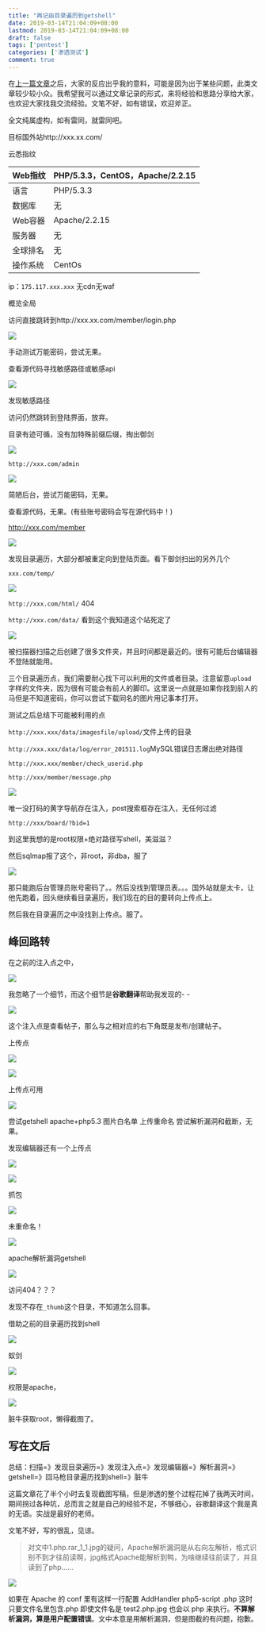 ```yaml
---
title: "再记由目录遍历到getshell"
date: 2019-03-14T21:04:09+08:00
lastmod: 2019-03-14T21:04:09+08:00
draft: false
tags: ['pentest']
categories: ['渗透测试']
comment: true
---
```


在[上一篇文章](https://y4er.com/post/pentest-03-12/)之后，大家的反应出乎我的意料，可能是因为出于某些问题，此类文章较少较小众。我希望我可以通过文章记录的形式，来将经验和思路分享给大家，也欢迎大家找我交流经验。文笔不好，如有错误，欢迎斧正。

<!--more-->

全文纯属虚构，如有雷同，就雷同吧。

目标国外站http://xxx.xx.com/

云悉指纹

| Web指纹  | PHP/5.3.3，CentOS，Apache/2.2.15 |
| -------- | -------------------------------- |
| 语言     | PHP/5.3.3                        |
| 数据库   | 无                               |
| Web容器  | Apache/2.2.15                    |
| 服务器   | 无                               |
| 全球排名 | 无                               |
| 操作系统 | CentOs                           |

ip：`175.117.xxx.xxx` 无cdn无waf

概览全局

访问直接跳转到http://xxx.xx.com/member/login.php

![](https://y4er.com/img/uploads/20190509164910.jpg)

手动测试万能密码，尝试无果。

查看源代码寻找敏感路径或敏感api

![](https://y4er.com/img/uploads/20190509160468.jpg)

发现敏感路径

访问仍然跳转到登陆界面，放弃。

目录有迹可循，没有加特殊前缀后缀，掏出御剑

![](https://y4er.com/img/uploads/20190509161518.jpg)

`http://xxx.com/admin`

![](https://y4er.com/img/uploads/20190509169731.jpg)

简陋后台，尝试万能密码，无果。

查看源代码，无果。(有些账号密码会写在源代码中！)

http://xxx.com/member

![](https://y4er.com/img/uploads/20190509162911.jpg)

发现目录遍历，大部分都被重定向到登陆页面。看下御剑扫出的另外几个

`xxx.com/temp/`

![](https://y4er.com/img/uploads/20190509167791.jpg)

`http://xxx.com/html/` 404

`http://xxx.com/data/` 看到这个我知道这个站死定了

![](https://y4er.com/img/uploads/20190509167028.jpg)

被扫描器扫描之后创建了很多文件夹，并且时间都是最近的。很有可能后台编辑器不登陆就能用。

三个目录遍历点，我们需要耐心找下可以利用的文件或者目录。注意留意`upload`字样的文件夹，因为很有可能会有前人的脚印。这里说一点就是如果你找到前人的马但是不知道密码，你可以尝试下载同名的图片用记事本打开。

测试之后总结下可能被利用的点

`http://xxx.xxx/data/imagesfile/upload/`文件上传的目录

`http://xxx.xxx/data/log/error_201511.log`MySQL错误日志爆出绝对路径

`http://xxx.xxx/member/check_userid.php`

`http://xxx/member/message.php`

![](https://y4er.com/img/uploads/20190509162150.jpg)

唯一没打码的黄字导航存在注入，post搜索框存在注入，无任何过滤

`http://xxx/board/?bid=1`

到这里我想的是root权限+绝对路径写shell，美滋滋？

然后sqlmap报了这个，非root，非dba，服了

![](https://y4er.com/img/uploads/20190509164069.jpg)

那只能跑后台管理员账号密码了。。然后没找到管理员表。。。国外站就是太卡，让他先跑着，回头继续看目录遍历，我们现在的目的要转向上传点上。

然后我在目录遍历之中没找到上传点。服了。

## 峰回路转

在之前的注入点之中，

![](https://y4er.com/img/uploads/20190509161078.jpg)

我忽略了一个细节，而这个细节是**谷歌翻译**帮助我发现的- -

![](https://y4er.com/img/uploads/20190509168152.jpg)

这个注入点是查看帖子，那么与之相对应的右下角既是发布/创建帖子。

上传点

![](https://y4er.com/img/uploads/20190509164556.jpg)

![](https://y4er.com/img/uploads/20190509165309.jpg)

上传点可用

![](https://y4er.com/img/uploads/20190509162473.jpg)

尝试getshell apache+php5.3 图片白名单 上传重命名 尝试解析漏洞和截断，无果。

发现编辑器还有一个上传点

![](https://y4er.com/img/uploads/20190509166039.jpg)

![](https://y4er.com/img/uploads/20190509167995.jpg)

抓包

![](https://y4er.com/img/uploads/20190509161165.jpg)

未重命名！

![](https://y4er.com/img/uploads/20190509169611.jpg)

apache解析漏洞getshell

![](https://y4er.com/img/uploads/20190509165481.jpg)

访问404？？？

发现不存在`_thumb`这个目录，不知道怎么回事。

借助之前的目录遍历找到shell

![](https://y4er.com/img/uploads/20190509161244.jpg)

蚁剑

![](https://y4er.com/img/uploads/20190509164656.jpg)

权限是apache，

![](https://y4er.com/img/uploads/20190509163005.jpg)

脏牛获取root，懒得截图了。

## 写在文后

总结：扫描=》发现目录遍历=》发现注入点=》发现编辑器=》解析漏洞=》getshell=》回马枪目录遍历找到shell=》脏牛

这篇文章花了半个小时去复现截图写稿，但是渗透的整个过程花掉了我两天时间，期间拐过各种坑，总而言之就是自己的经验不足，不够细心，谷歌翻译这个我是真的无语。实战是最好的老师。

文笔不好，写的很乱，见谅。



> 对文中1.php.rar_1_1.jpg的疑问，Apache解析漏洞是从右向左解析，格式识别不到才往前读啊，jpg格式Apache能解析到鸭，为啥继续往前读了，并且读到了php......

![](https://y4er.com/img/uploads/20190509164530.jpg)

如果在 Apache 的 conf 里有这样一行配置 AddHandler php5-script .php 这时只要文件名里包含.php 即使文件名是 test2.php.jpg 也会以 php 来执行。**不算解析漏洞，算是用户配置错误**。文中本意是用解析漏洞，但是图截的有问题，抱歉。